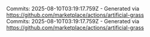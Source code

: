 Commits: 2025-08-10T03:19:17.759Z - Generated via https://github.com/marketplace/actions/artificial-grass
<br>
Commits: 2025-08-10T03:19:17.759Z - Generated via https://github.com/marketplace/actions/artificial-grass
<br>
